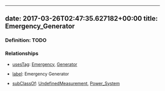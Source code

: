 
---
date: 2017-03-26T02:47:35.627182+00:00
title: Emergency_Generator
---
### Definition: TODO

### Relationships

* [usesTag](https://brickschema.org/schema/1.0/BrickFrame#usesTag): [Emergency](https://brickschema.org/schema/1.0/BrickTag#Emergency), [Generator](https://brickschema.org/schema/1.0/BrickTag#Generator)

* [label](http://www.w3.org/2000/01/rdf-schema#label): Emergency Generator

* [subClassOf](http://www.w3.org/2000/01/rdf-schema#subClassOf): [UndefinedMeasurement](https://brickschema.org/schema/1.0/Brick#UndefinedMeasurement), [Power_System](https://brickschema.org/schema/1.0/Brick#Power_System)
